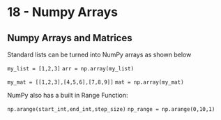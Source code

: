 # 18 - Numpy Arrays
## Numpy Arrays and Matrices
Standard lists can be turned into NumPy arrays as shown below

`my_list = [1,2,3]`
`arr = np.array(my_list)`

`my_mat = [[1,2,3],[4,5,6],[7,8,9]]`
`mat = np.array(my_mat)`

NumPy also has a built in Range Function:

`np.arange(start_int,end_int,step_size)`
`np_range = np.arange(0,10,1)`